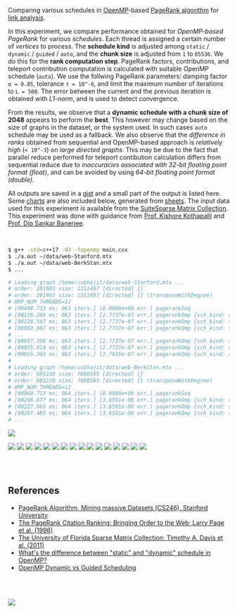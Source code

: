 Comparing various schedules in [OpenMP]-based [PageRank algorithm] for
[link analysis].

In this experiment, we compare performance obtained for *OpenMP-based PageRank*
for various *schedules*. Each thread is assigned a certain number of *vertices*
to process. The **schedule kind** is adjusted among `static` / `dynamic` /
`guided` / `auto`, and the **chunk size** is adjusted from `1` to `65536`. We do
this for the **rank computation step**. PageRank factors, contributions, and
teleport contribution computation is calculated with suitable OpenMP schedule
(`auto`). We use the follwing PageRank parameters: damping factor `α = 0.85`,
tolerance `τ = 10^-6`, and limit the maximum number of iterations to `L = 500`.
The error between the current and the previous iteration is obtained with
*L1-norm*, and is used to detect convergence.

From the results, we observe that a **dynamic schedule with a chunk size of**
**2048** appears to perform the **best**. This however may change based on the
size of graphs in the dataset, or the system used. In such cases `auto` schedule
may be used as a fallback. We also observe that the *difference in ranks*
obtained from sequential and OpenMP-based approach is *relatively high*
(`< 10^-3`) on *large directed graphs*. This may be due to the fact that parallel
reduce performed for teleport contibution calculation differs from sequential
reduce due to *inaccuracies associated with 32-bit floating point format*
*(float)*, and can be avoided by using *64-bit floating point format (double)*.

All outputs are saved in a [gist] and a small part of the output is listed here.
Some [charts] are also included below, generated from [sheets]. The input data
used for this experiment is available from the [SuiteSparse Matrix Collection].
This experiment was done with guidance from [Prof. Kishore Kothapalli] and
[Prof. Dip Sankar Banerjee].

<br>

```bash
$ g++ -std=c++17 -O3 -fopenmp main.cxx
$ ./a.out ~/data/web-Stanford.mtx
$ ./a.out ~/data/web-BerkStan.mtx
$ ...

# Loading graph /home/subhajit/data/web-Stanford.mtx ...
# order: 281903 size: 2312497 [directed] {}
# order: 281903 size: 2312497 [directed] {} (transposeWithDegree)
# OMP_NUM_THREADS=12
# [00498.733 ms; 063 iters.] [0.0000e+00 err.] pagerankSeq
# [00116.266 ms; 063 iters.] [2.7737e-07 err.] pagerankOmp {sch_kind: static, chunk_size: 1}
# [00128.507 ms; 063 iters.] [2.7737e-07 err.] pagerankOmp {sch_kind: static, chunk_size: 2}
# [00083.807 ms; 063 iters.] [2.7737e-07 err.] pagerankOmp {sch_kind: static, chunk_size: 4}
# ...
# [00057.358 ms; 063 iters.] [2.7737e-07 err.] pagerankOmp {sch_kind: auto, chunk_size: 16384}
# [00055.914 ms; 063 iters.] [2.7737e-07 err.] pagerankOmp {sch_kind: auto, chunk_size: 32768}
# [00055.303 ms; 063 iters.] [2.7935e-07 err.] pagerankOmp {sch_kind: auto, chunk_size: 65536}
#
# Loading graph /home/subhajit/data/web-BerkStan.mtx ...
# order: 685230 size: 7600595 [directed] {}
# order: 685230 size: 7600595 [directed] {} (transposeWithDegree)
# OMP_NUM_THREADS=12
# [00969.713 ms; 064 iters.] [0.0000e+00 err.] pagerankSeq
# [00266.877 ms; 064 iters.] [3.6591e-06 err.] pagerankOmp {sch_kind: static, chunk_size: 1}
# [00227.865 ms; 064 iters.] [3.6591e-06 err.] pagerankOmp {sch_kind: static, chunk_size: 2}
# [00207.485 ms; 064 iters.] [3.6591e-06 err.] pagerankOmp {sch_kind: static, chunk_size: 4}
# ...
```

[![](https://i.imgur.com/ao04hOr.png)][sheetp]

[![](https://i.imgur.com/MjFYtAR.png)][sheetp]
[![](https://i.imgur.com/SWWzK2n.png)][sheetp]
[![](https://i.imgur.com/btVvbY3.png)][sheetp]
[![](https://i.imgur.com/UCD1JKV.png)][sheetp]
[![](https://i.imgur.com/nHP67ZI.png)][sheetp]
[![](https://i.imgur.com/UNbGaHP.png)][sheetp]
[![](https://i.imgur.com/gIo3FOJ.png)][sheetp]
[![](https://i.imgur.com/hM9QE88.png)][sheetp]
[![](https://i.imgur.com/hCqT5CW.png)][sheetp]
[![](https://i.imgur.com/NJ33mp5.png)][sheetp]
[![](https://i.imgur.com/WiBxzPv.png)][sheetp]
[![](https://i.imgur.com/nhOMpIh.png)][sheetp]
[![](https://i.imgur.com/EEvC3Ng.png)][sheetp]
[![](https://i.imgur.com/SHTYwOn.png)][sheetp]
[![](https://i.imgur.com/XkPS5GP.png)][sheetp]
[![](https://i.imgur.com/zc6BQag.png)][sheetp]

<br>
<br>


## References

- [PageRank Algorithm, Mining massive Datasets (CS246), Stanford University](https://www.youtube.com/watch?v=ke9g8hB0MEo)
- [The PageRank Citation Ranking: Bringing Order to the Web; Larry Page et al. (1998)](https://citeseerx.ist.psu.edu/viewdoc/summary?doi=10.1.1.38.5427)
- [The University of Florida Sparse Matrix Collection; Timothy A. Davis et al. (2011)](https://doi.org/10.1145/2049662.2049663)
- [What's the difference between "static" and "dynamic" schedule in OpenMP?](https://stackoverflow.com/a/10852852/1413259)
- [OpenMP Dynamic vs Guided Scheduling](https://stackoverflow.com/a/43047074/1413259)

<br>
<br>


[![](https://i.imgur.com/0XKZ240.jpg)](https://www.bleepingcomputer.com/review/gaming/minecraft-story-mode-is-fun-for-the-whole-family/)<br>


[Prof. Dip Sankar Banerjee]: https://sites.google.com/site/dipsankarban/
[Prof. Kishore Kothapalli]: https://faculty.iiit.ac.in/~kkishore/
[SuiteSparse Matrix Collection]: https://sparse.tamu.edu
[OpenMP]: https://en.wikipedia.org/wiki/OpenMP
[PageRank algorithm]: https://en.wikipedia.org/wiki/PageRank
[link analysis]: https://en.wikipedia.org/wiki/Network_theory#Link_analysis
[gist]: https://gist.github.com/wolfram77/c448cba0c0e371e25c3effa673ea82f2
[charts]: https://imgur.com/a/SwaOufq
[sheets]: https://docs.google.com/spreadsheets/d/1gG5hGrc3o8ztt_eBB7qddy6YLLmOKaDpuQUF3kNzGTc/edit?usp=sharing
[sheetp]: https://docs.google.com/spreadsheets/d/e/2PACX-1vTIiozzISmsE7cm1kHOC-_woCGY6GYh3xcfjovjvfZxMna-Fs9t2vCJ_aq7JIF8-AYlSkhudW7zo3lu/pubhtml
